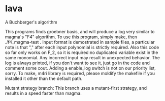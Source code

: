 # lava
A Buchberger's algorithm

This programs finds groebner basis, and will produce a log very similar to magma's "F4" algorithm.
To use this program, simply make, then ./f4_magma-test <InputFileName>. Input format is demostrated in sample files, a particular note is that
"," after each input polynomial is strictly required. Also this code so far only works on F_2, so it is required no duplicated variable
exist in the same monomial. Any incorrect input may result in unexpected behavior.
The log is always printed, if you don't want to see it, just go in the code and comment some cout. Adding a enable_log switch is not on 
our priority list, sorry.
To make, m4ri library is required, please moldify the makefile if you installed it other than the default path.

Mutant strategy branch:
This branch uses a mutant-first strategy, and results in a speed faster than magma.
